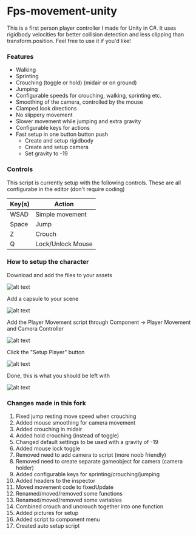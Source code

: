 # Fps-movement-unity
This is a first person player controller I made for Unity in C#. It uses rigidbody velocities for better collision detection and less clipping than transform.position. Feel free to use it if you'd like!

### Features
- Walking
- Sprinting
- Crouching (toggle or hold) (midair or on ground)
- Jumping
- Configurable speeds for crouching, walking, sprinting etc.
- Smoothing of the camera, controlled by the mouse
- Clamped look directions
- No slippery movement
- Slower movement while jumping and extra gravity
- Configurable keys for actions
- Fast setup in one button button push
  - Create and setup rigidbody
  - Create and setup camera 
  - Set gravity to -19


### Controls
This script is currently setup with the following controls.
These are all configurabe in the editor (don't require coding)

| Key(s) | Action |
| ------ | ------ |
| WSAD | Simple movement |
| Space | Jump |
| Z | Crouch |
| Q | Lock/Unlock Mouse |

### How to setup the character

Download and add the files to your assets

![alt text](https://raw.githubusercontent.com/B0N3head/fps-movement-unity/main/assets/1.PNG)

Add a capsule to your scene

![alt text](https://raw.githubusercontent.com/B0N3head/fps-movement-unity/main/assets/2.png)

Add the Player Movement script through Component -> Player Movement and Camera Controller

![alt text](https://raw.githubusercontent.com/B0N3head/fps-movement-unity/main/assets/3.PNG)

Click the "Setup Player" button

![alt text](https://raw.githubusercontent.com/B0N3head/fps-movement-unity/main/assets/4.PNG)

Done, this is what you should be left with

![alt text](https://raw.githubusercontent.com/B0N3head/fps-movement-unity/main/assets/5.PNG)

### Changes made in this fork

1. Fixed jump resting move speed when crouching
2. Added mouse smoothing for camera movement
3. Added crouching in midair
4. Added hold crouching (instead of toggle)
5. Changed default settings to be used with a gravity of -19
6. Added mouse lock toggle
7. Removed need to add camera to script (more noob friendly)
8. Removed need to create separate gameobject for camera (camera holder)
9. Added configurable keys for sprinting/crouching/jumping
10. Added headers to the inspector
11. Moved movement code to fixedUpdate
12. Renamed/moved/removed some functions
12. Renamed/moved/removed some variables
14. Combined crouch and uncrouch together into one function
15. Added pictures for setup
16. Added script to component menu
17. Created auto setup script
